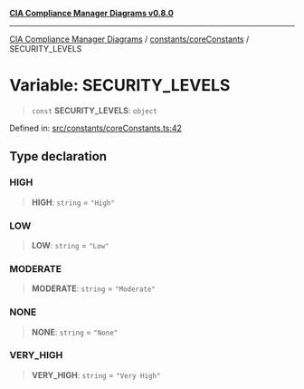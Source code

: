 [**CIA Compliance Manager Diagrams v0.8.0**](../../../README.md)

***

[CIA Compliance Manager Diagrams](../../../modules.md) / [constants/coreConstants](../README.md) / SECURITY\_LEVELS

# Variable: SECURITY\_LEVELS

> `const` **SECURITY\_LEVELS**: `object`

Defined in: [src/constants/coreConstants.ts:42](https://github.com/Hack23/cia-compliance-manager/blob/791b5a1b6e700c8b8480de209374e4cb1086330d/src/constants/coreConstants.ts#L42)

## Type declaration

### HIGH

> **HIGH**: `string` = `"High"`

### LOW

> **LOW**: `string` = `"Low"`

### MODERATE

> **MODERATE**: `string` = `"Moderate"`

### NONE

> **NONE**: `string` = `"None"`

### VERY\_HIGH

> **VERY\_HIGH**: `string` = `"Very High"`
